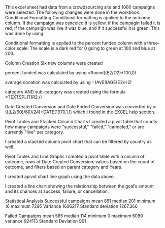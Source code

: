 This excel sheet had data from a crowdsourcing site and 1000 campaigns were selected. The following changes were done in the workbook.
Conditional Formatting
Conditional formatting is applied to the outcome column. If the campaign was canceled it is yellow, if the campagin failed it is red, if the campaigh was live it was blue, and if it successful it is green. This was done by using 

Conditional formatting is applied to the percent funded column with a three-color scale. The scale is a dark red for 0 going to green at 100 and blue at 200. 

Column Creation 
Six new columns were created

percent funded was calculated by using =Round((E2/D2)*100,0)

average donation was calculated by using =(AVERAGE(E2/H2)

category AND sub-category was created using the formula =TEXTSPLIT(R2,/)

Date Created Conversion and Date Ended Conversion was converted by =(((L2/60)/60)/24)+DATE(1970,1,1) which I found in the EXCEL help section.


Pivot Tables and Stacked Column Charts 
I created a pivot table that counts how many campaigns were "successful," "failed," "canceled," or are currently "live" per category.

I created a stacked column pivot chart that can be filtered by country as well.

Pivot Tables and Line Graphs 
I created a pivot table with a column of outcome, rows of Date Created Conversion, values based on the count of outcome, and filters based on parent category and Years.

I created apivot chart line graph using the data above.

I created a line chart showing the relationship between the goal’s amount and its chances at success, failure, or cancellation.

Statistical Analysis 
Successful campaigns 
mean 851
median 201
minimum 16
maximum 7295
Variance 1606217
Standard deviation 1267.366

Failed Campaigns
mean 585
median 114
minimum 0
maximum 6080
variance 924113
Standard Deviation 961


